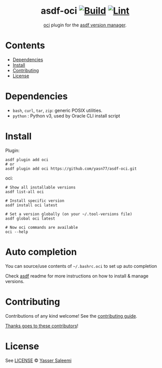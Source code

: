 <div align="center">

# asdf-oci [![Build](https://github.com/yasn77/asdf-oci/actions/workflows/build.yml/badge.svg)](https://github.com/yasn77/asdf-oci/actions/workflows/build.yml) [![Lint](https://github.com/yasn77/asdf-oci/actions/workflows/lint.yml/badge.svg)](https://github.com/yasn77/asdf-oci/actions/workflows/lint.yml)


[oci](https://docs.oracle.com/en-us/iaas/Content/API/Concepts/cliconcepts.htm) plugin for the [asdf version manager](https://asdf-vm.com).

</div>

# Contents

- [Dependencies](#dependencies)
- [Install](#install)
- [Contributing](#contributing)
- [License](#license)

# Dependencies

- `bash`, `curl`, `tar`, `zip`: generic POSIX utilities.
- `python` : Python v3, used by Oracle CLI install script

# Install

Plugin:

```shell
asdf plugin add oci
# or
asdf plugin add oci https://github.com/yasn77/asdf-oci.git
```

oci:

```shell
# Show all installable versions
asdf list-all oci

# Install specific version
asdf install oci latest

# Set a version globally (on your ~/.tool-versions file)
asdf global oci latest

# Now oci commands are available
oci --help
```

# Auto completion

You can source/use contents of `~/.bashrc.oci` to set up auto completion

Check [asdf](https://github.com/asdf-vm/asdf) readme for more instructions on how to
install & manage versions.

# Contributing

Contributions of any kind welcome! See the [contributing guide](contributing.md).

[Thanks goes to these contributors](https://github.com/yasn77/asdf-oci/graphs/contributors)!

# License

See [LICENSE](LICENSE) © [Yasser Saleemi](https://github.com/yasn77/)

